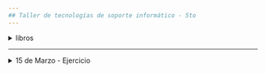 ```yaml
---
## Taller de tecnologías de soporte informático - 5to
---
```


 
<details> 
  <summary> libros </summary>

 - [el gran libro de HTML, CSS y JavaScript](https://github.com/nadianoe/nadianoe.github.io/blob/master/taller5to2022/libros2022taller5to/El-gran-libro-de-HTML5-CSS3-y-JavaScript.pdf)
 - [the-complete-reference-html-css-fifth-edition.pdf](https://github.com/nadianoe/nadianoe.github.io/blob/master/taller5to2022/libros2022taller5to/the-complete-reference-html-css-fifth-edition.pdf)
  
</details>

----

<details>

  <summary> 15 de Marzo - Ejercicio  </summary>
 

- Crear un sitio web que sirva para poder exponer los trabajos realizados en las materias:
    - Laboratorio de programación Orientada a objetos
    - Taller de Tecnologías de Soporte Informático.

- Se deberá cumplir los siguientes requisitos:
  - su nombre, apellido y curso.
  - Cada trabajo realizado deberá estar asociado a la fecha en la que fué pedido y el tema.
  - Con respecto a los archivos del Laboratorio, cada archivo con extensión .java deberá
    tener asociado un botón que deberá desplegar el código correspondiente al archivo.
      - Para esto último, utilizar el [método toggle() de JQuery](https://api.jquery.com/toggle/)
   
 - Una forma alternativa de importar la librería JQuery es colocando la siguiente etiqueta dentro de
 las etiquetas "HEAD":
 
 ```html
 <head>
      <script src="https://ajax.googleapis.com/ajax/libs/jquery/3.6.0/jquery.min.js"></script>
 </head>
 ```
</details>
